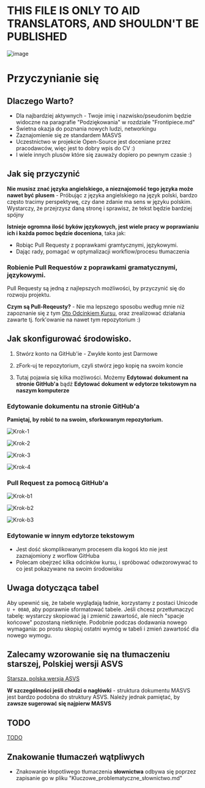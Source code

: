 # THIS FILE IS ONLY TO AID TRANSLATORS, AND SHOULDN'T BE PUBLISHED
![image](https://user-images.githubusercontent.com/32965886/122208012-0f807500-cea3-11eb-926a-0692e4f3d356.png)


# Przyczynianie się

## Dlaczego Warto?
- Dla najbardziej aktywnych - Twoje imię i nazwisko/pseudonim będzie widoczne na paragrafie "Podziękowania" w rozdziale "Frontipiece.md"
- Świetna okazja do poznania nowych ludzi, networkingu
- Zaznajomienie się ze standardem MASVS
- Uczestnictwo w projekcie Open-Source jest doceniane przez pracodawców, więc jest to dobry wpis do CV :)
- I wiele innych plusów które się zauważy dopiero po pewnym czasie :)

## Jak się przyczynić
**Nie musisz znać języka angielskiego, a nieznajomość tego języka może nawet być plusem** - Próbując z języka angielskiego na język polski, bardzo często tracimy perspektywę, czy dane zdanie ma sens w języku polskim. Wystarczy, że przejrzysz daną stronę i sprawisz, że tekst będzie bardziej spójny


**Istnieje ogromna ilość byków językowych, jest wiele pracy w poprawianiu ich i każda pomoc będzie doceniona**, taka jak:
- Robiąc Pull Requesty z poprawkami gramtycznymi, językowymi.
- Dając rady, pomagać w optymalizacji workflow/procesu tłumaczenia
### Robienie Pull Requestów z poprawkami gramatycznymi, językowymi.
Pull Requesty są jedną z najlepszych możliwości, by przyczynić się do rozwoju projektu.

**Czym są Pull-Reqeusty?** - Nie ma lepszego sposobu według mnie niż zapoznanie się z tym [Oto Odcinkiem Kursu](https://youtu.be/bKw94CcIct8), oraz zrealizować działania zawarte tj. fork'owanie na nawet tym repozytorium :)

## Jak skonfigurować środowisko.

1. Stwórz konto na GitHub'ie - Zwykłe konto jest Darmowe
2. zFork-uj te repozytorium, czyli stwórz jego kopię na swoim koncie

3. Tutaj pojawia się kilka możliwości. Możemy **Edytować dokument na stronie GitHub'a** bądź **Edytować dokument w edytorze tekstowym na naszym komputerze**

### Edytowanie dokumentu na stronie GitHub'a
**Pamiętaj, by robić to na swoim, sforkowanym repozytorium.**

![Krok-1](https://i.imgur.com/Q8jw0u7.png)

![Krok-2](https://i.imgur.com/y9Ls1Vo.png)

![Krok-3](https://i.imgur.com/16MAolG.png)

![Krok-4](https://i.imgur.com/K00iLqQ.png)

### Pull Request za pomocą GitHub'a

![Krok-b1](https://i.imgur.com/o8JtK7Q.png)

![Krok-b2](https://i.imgur.com/unG82b7.png)

![Krok-b3](https://i.imgur.com/lCcO9Gx.png)

### Edytowanie w innym edytorze tekstowym
- Jest dość skomplikowanym procesem dla kogoś kto nie jest zaznajomiony z worflow GitHuba
- Polecam obejrzeć kilka odcinków kursu, i spróbować odwzorowywać to co jest pokazywane na swoim środowisku


## Uwaga dotycząca tabel

Aby upewnić się, że tabele wyglądają ładnie, korzystamy z postaci Unicode `U + 00A0`, aby poprawnie sformatować tabele. Jeśli chcesz przetłumaczyć tabelę: wystarczy skopiować ją i zmienić zawartość, ale niech "spacje końcowe" pozostaną nietknięte. Podobnie podczas dodawania nowego wymagania: po prostu skopiuj ostatni wymóg w tabeli i zmień zawartość dla nowego wymogu.

## Zalecamy wzorowanie się na tłumaczeniu starszej, Polskiej wersji ASVS 
[Starsza, polska wersja ASVS](https://owasp.org/www-pdf-archive/OWASP_Application_Security_Verification_Standard_3.0.1_PL.pdf)

**W szczególności jeśli chodzi o nagłówki** - struktura dokumentu MASVS jest bardzo podobna do struktury ASVS. Należy jednak pamiętać, by **zawsze sugerować się najpierw MASVS**

## TODO
[TODO](https://github.com/Cloufish/owasp-masvs/blob/master/Document-pl/TODO.md)

## Znakowanie tłumaczeń wątpliwych
- Znakowanie kłopotliwego tłumaczenia **słownictwa** odbywa się poprzez zapisanie go w pliku "Kluczowe_problematyczne_słownictwo.md"
